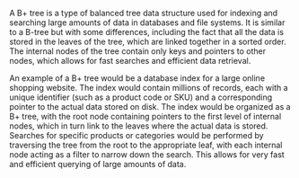 

A B+ tree is a type of balanced tree data structure used for indexing and searching large amounts of data in databases and file systems. It is similar to a B-tree but with some differences, including the fact that all the data is stored in the leaves of the tree, which are linked together in a sorted order. The internal nodes of the tree contain only keys and pointers to other nodes, which allows for fast searches and efficient data retrieval.

An example of a B+ tree would be a database index for a large online shopping website. The index would contain millions of records, each with a unique identifier (such as a product code or SKU) and a corresponding pointer to the actual data stored on disk. The index would be organized as a B+ tree, with the root node containing pointers to the first level of internal nodes, which in turn link to the leaves where the actual data is stored. Searches for specific products or categories would be performed by traversing the tree from the root to the appropriate leaf, with each internal node acting as a filter to narrow down the search. This allows for very fast and efficient querying of large amounts of data.